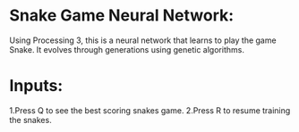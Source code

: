
# Snake Game Neural Network:

Using Processing 3, this is a neural network that learns to play the game Snake. 
It evolves through generations using genetic algorithms.

# Inputs:
1.Press Q to see the best scoring snakes game. 
2.Press R to resume training the snakes. 
